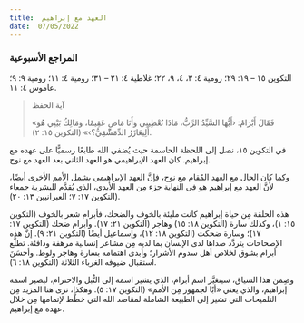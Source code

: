 ```yaml
---
title:  العهد مع إبراهيم
date:  07/05/2022
---
```


### المراجع الأسبوعية
التكوين ١٥ – ١٩: ٢٩؛ رومية ٤: ٣، ٤، ٩، ٢٢؛ غلاطية ٤: ٢١ – ٣١؛ رومية ٤: ١١؛ رومية ٩: ٩؛ عاموس ٤: ١١.

> <p>آية الحفظ</p>
> «فَقَالَ أَبْرَامُ: ‹أَيُّهَا السَّيِّدُ الرَّبُّ، مَاذَا تُعْطِينِي وَأَنَا مَاضٍ عَقِيمًا، وَمَالِكُ بَيْتِي هُوَ أَلِيعَازَرُ الدِّمَشْقِيُّ؟›» (التكوين ١٥: ٢).

في التكوين ١٥، نصل إلى اللحظة الحاسمة حيث يُضفي الله طابعًا رسميًّا على عهده مع إبراهيم. كان العهد الإبراهيمي هو العهد الثاني بعد العهد مع نوح.

وكما كان الحال مع العهد المُقام مع نوح، فإنَّ العهد الإبراهيمي يشمل الأمم الأخرى أيضًا، لأنَّ العهد مع إبراهيم هو في النهاية جزء مِن العهد الأبدي، الذي يُقدَّم للبشرية جمعاء (التكوين ١٧: ٧؛ العبرانيين ١٣: ٢٠).

هذه الحلقة مِن حياة إبراهيم كانت مليئة بالخوف والضحك، فأبرام شعر بالخوف (التكوين ١٥: ١)، وكذلك سارة (التكوين ١٨: ١٥) وهاجر (التكوين ٢١: ١٧). وأبرام ضحك (التكوين ١٧: ١٧)؛ وسارة ضحكت (التكوين ١٨: ١٢)، وإسماعيل أيضًا (التكوين ٢١: ٩). إنَّ هذه الإصحاحات يتردَّد صداها لدى الإنسان بما لديه مِن مشاعر إنسانية مرهفة ودافئة. تطلَّع أبرام بشوق لخلاص أهل سدوم الأشرار؛ وأبدى اهتمامه بسارة وهاجر ولوط. وأحسَنَ استقبال ضيوفه الغرباء الثلاثة (التكوين ١٨: ٦).

وضِمن هذا السياق، سيتغيَّر اسم أبرام، الذي يشير اسمه إلى النُّبل والاحترام، ليصير اسمه إبراهيم، والذي يعني «أبًا لجمهور مِن الأمم» (التكوين ١٧: ٥). وهكذا، نرى هنا المزيد مِن التلميحات التي تشير إلى الطبيعة الشاملة لمقاصد الله التي خطَّط لإتمامها مِن خلال عهده مع إبراهيم.
